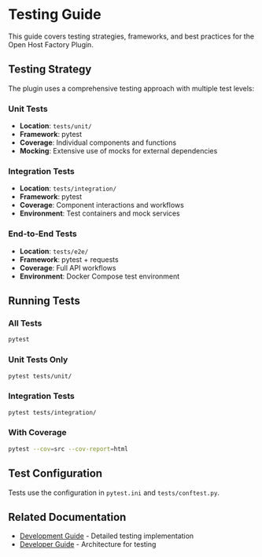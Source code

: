 # Testing Guide

This guide covers testing strategies, frameworks, and best practices for the Open Host Factory Plugin.

## Testing Strategy

The plugin uses a comprehensive testing approach with multiple test levels:

### Unit Tests
- **Location**: `tests/unit/`
- **Framework**: pytest
- **Coverage**: Individual components and functions
- **Mocking**: Extensive use of mocks for external dependencies

### Integration Tests
- **Location**: `tests/integration/`
- **Framework**: pytest
- **Coverage**: Component interactions and workflows
- **Environment**: Test containers and mock services

### End-to-End Tests
- **Location**: `tests/e2e/`
- **Framework**: pytest + requests
- **Coverage**: Full API workflows
- **Environment**: Docker Compose test environment

## Running Tests

### All Tests
```bash
pytest
```

### Unit Tests Only
```bash
pytest tests/unit/
```

### Integration Tests
```bash
pytest tests/integration/
```

### With Coverage
```bash
pytest --cov=src --cov-report=html
```

## Test Configuration

Tests use the configuration in `pytest.ini` and `tests/conftest.py`.

## Related Documentation
- [Development Guide](../development/testing.md) - Detailed testing implementation
- [Developer Guide](../developer_guide/architecture.md) - Architecture for testing
